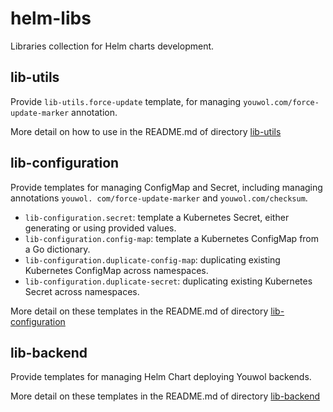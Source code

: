 # helm-libs

Libraries collection for Helm charts development.

## lib-utils

Provide ```lib-utils.force-update``` template, for managing ```youwol.com/force-update-marker``` annotation.

More detail on how to use in the README.md of directory [lib-utils](./lib-utils)

## lib-configuration

Provide templates for managing ConfigMap and Secret, including managing annotations ```youwol.
com/force-update-marker``` and ```youwol.com/checksum```.

* ```lib-configuration.secret```: template a Kubernetes Secret, either generating or using provided values.
* ```lib-configuration.config-map```: template a Kubernetes ConfigMap from a Go dictionary.
* ```lib-configuration.duplicate-config-map```: duplicating existing Kubernetes ConfigMap across namespaces.
* ```lib-configuration.duplicate-secret```: duplicating existing Kubernetes Secret across namespaces.

More detail on these templates in the README.md of directory [lib-configuration](./lib-configuration)

## lib-backend

Provide templates for managing Helm Chart deploying Youwol backends.

More detail on these templates in the README.md of directory [lib-backend](./lib-backend)
